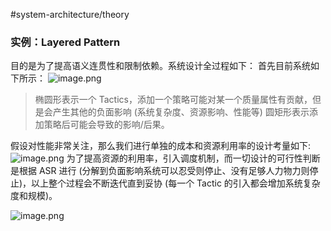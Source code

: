 #system-architecture/theory    

### 实例：Layered Pattern
目的是为了提高语义连贯性和限制依赖。系统设计全过程如下：
首先目前系统如下所示：
![image.png](https://typora-tes.oss-cn-shanghai.aliyuncs.com/picgo/20230428213758.png)
>椭圆形表示一个 Tactics，添加一个策略可能对某一个质量属性有贡献，但是会产生其他的负面影响 (系统复杂度、资源影响、性能等)
>圆矩形表示添加策略后可能会导致的影响/后果。

假设对性能非常关注，那么我们进行单独的成本和资源利用率的设计考量如下:
![image.png](https://typora-tes.oss-cn-shanghai.aliyuncs.com/picgo/20230428213854.png)
为了提高资源的利用率，引入调度机制，而一切设计的可行性判断是根据 ASR 进行 (分解到负面影响系统可以忍受则停止、没有足够人力物力则停止)，以上整个过程会不断迭代直到妥协 (每一个 Tactic 的引入都会增加系统复杂度和规模)。

![image.png](https://typora-tes.oss-cn-shanghai.aliyuncs.com/picgo/20230428213939.png)
